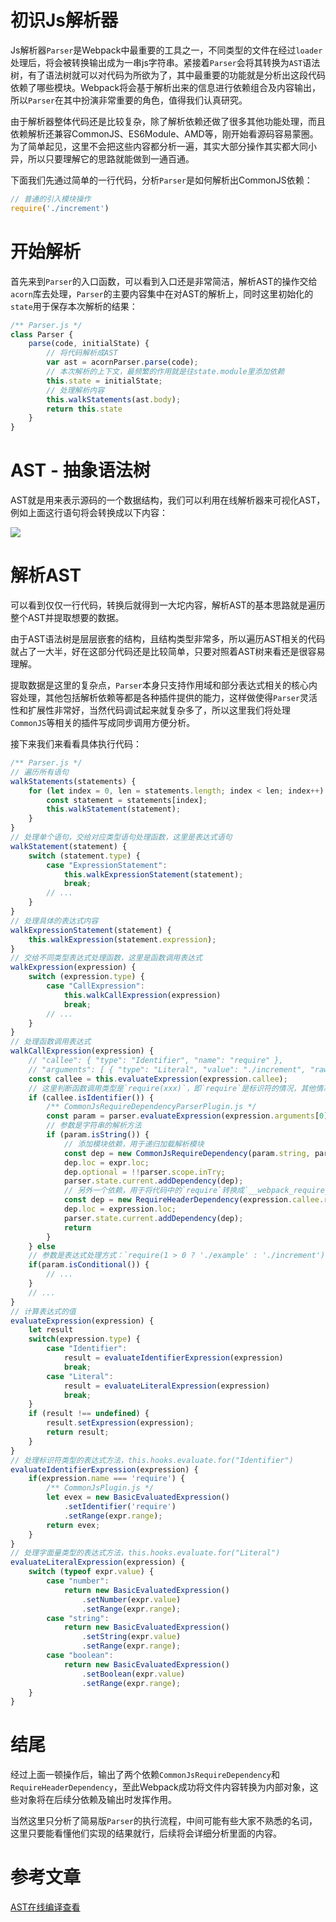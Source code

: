 # 初识Js解析器
Js解析器`Parser`是Webpack中最重要的工具之一，不同类型的文件在经过`loader`处理后，将会被转换输出成为一串js字符串。紧接着`Parser`会将其转换为`AST`语法树，有了语法树就可以对代码为所欲为了，其中最重要的功能就是分析出这段代码依赖了哪些模块。Webpack将会基于解析出来的信息进行依赖组合及内容输出，所以`Parser`在其中扮演非常重要的角色，值得我们认真研究。

由于解析器整体代码还是比较复杂，除了解析依赖还做了很多其他功能处理，而且依赖解析还兼容CommonJS、ES6Module、AMD等，刚开始看源码容易蒙圈。为了简单起见，这里不会把这些内容都分析一遍，其实大部分操作其实都大同小异，所以只要理解它的思路就能做到一通百通。

下面我们先通过简单的一行代码，分析`Parser`是如何解析出CommonJS依赖：
```js
// 普通的引入模块操作
require('./increment')
```

# 开始解析
首先来到`Parser`的入口函数，可以看到入口还是非常简洁，解析AST的操作交给`acorn`库去处理，`Parser`的主要内容集中在对AST的解析上，同时这里初始化的`state`用于保存本次解析的结果：
```js
/** Parser.js */
class Parser {
    parse(code, initialState) {
        // 将代码解析成AST
        var ast = acornParser.parse(code);
        // 本次解析的上下文，最频繁的作用就是往state.module里添加依赖
        this.state = initialState;
        // 处理解析内容
        this.walkStatements(ast.body);
        return this.state
    }
}
```

# AST - 抽象语法树
AST就是用来表示源码的一个数据结构，我们可以利用在线解析器来可视化AST，例如上面这行语句将会转换成以下内容：

![](https://user-gold-cdn.xitu.io/2020/3/3/170a0ca6cb01bce7?w=2196&h=1228&f=png&s=221220)

# 解析AST
可以看到仅仅一行代码，转换后就得到一大坨内容，解析AST的基本思路就是遍历整个AST并提取想要的数据。

由于AST语法树是层层嵌套的结构，且结构类型非常多，所以遍历AST相关的代码就占了一大半，好在这部分代码还是比较简单，只要对照着AST树来看还是很容易理解。

提取数据是这里的复杂点，`Parser`本身只支持作用域和部分表达式相关的核心内容处理，其他包括解析依赖等都是各种插件提供的能力，这样做使得`Parser`灵活性和扩展性非常好，当然代码调试起来就复杂多了，所以这里我们将处理`CommonJS`等相关的插件写成同步调用方便分析。

接下来我们来看看具体执行代码：
 
```js
/** Parser.js */
// 遍历所有语句
walkStatements(statements) {
    for (let index = 0, len = statements.length; index < len; index++) {
        const statement = statements[index];
        this.walkStatement(statement);
    }
}
// 处理单个语句，交给对应类型语句处理函数，这里是表达式语句
walkStatement(statement) {
    switch (statement.type) {
        case "ExpressionStatement":
            this.walkExpressionStatement(statement);
            break;
        // ...
    }
}
// 处理具体的表达式内容
walkExpressionStatement(statement) {
    this.walkExpression(statement.expression);
}
// 交给不同类型表达式处理函数，这里是函数调用表达式
walkExpression(expression) {
    switch (expression.type) {
        case "CallExpression":
            this.walkCallExpression(expression)
            break;
        // ...
    }
}
// 处理函数调用表达式
walkCallExpression(expression) {
    // "callee": { "type": "Identifier", "name": "require" },
    // "arguments": [ { "type": "Literal", "value": "./increment", "raw": "'./increment'" } ]
    const callee = this.evaluateExpression(expression.callee);
    // 这里判断函数调用类型是`require(xxx)`，即`require`是标识符的情况，其他情况如`a.require(xx)`是成员函数的情况则过滤掉
    if (callee.isIdentifier()) {
        /** CommonJsRequireDependencyParserPlugin.js */
        const param = parser.evaluateExpression(expression.arguments[0]);
        // 参数是字符串的解析方法
        if (param.isString()) {
            // 添加模块依赖，用于递归加载解析模块
            const dep = new CommonJsRequireDependency(param.string, param.range);
            dep.loc = expr.loc;
            dep.optional = !!parser.scope.inTry;
            parser.state.current.addDependency(dep);
            // 另外一个依赖，用于将代码中的`require`转换成`__webpack_require__`
            const dep = new RequireHeaderDependency(expression.callee.range);
            dep.loc = expression.loc;
            parser.state.current.addDependency(dep);
            return
        }
    } else 
    // 参数是表达式处理方式：`require(1 > 0 ? './example' : './increment')`
    if(param.isConditional()) {
        // ... 
    }
    // ...
}
// 计算表达式的值
evaluateExpression(expression) {
    let result
    switch(expression.type) {
        case "Identifier":
            result = evaluateIdentifierExpression(expression)
            break;
        case "Literal": 
            result = evaluateLiteralExpression(expression)
            break;
    }
    if (result !== undefined) {
        result.setExpression(expression);
        return result;
    }
}
// 处理标识符类型的表达式方法，this.hooks.evaluate.for("Identifier")
evaluateIdentifierExpression(expression) {
    if(expression.name === 'require') {
        /** CommonJsPlugin.js */
        let evex = new BasicEvaluatedExpression()
            .setIdentifier('require')
            .setRange(expr.range);
        return evex;
    }
}
// 处理字面量类型的表达式方法，this.hooks.evaluate.for("Literal")
evaluateLiteralExpression(expression) {
    switch (typeof expr.value) {
        case "number":
            return new BasicEvaluatedExpression()
                .setNumber(expr.value)
                .setRange(expr.range);
        case "string":
            return new BasicEvaluatedExpression()
                .setString(expr.value)
                .setRange(expr.range);
        case "boolean":
            return new BasicEvaluatedExpression()
                .setBoolean(expr.value)
                .setRange(expr.range);
    }
}
```

# 结尾
经过上面一顿操作后，输出了两个依赖`CommonJsRequireDependency`和`RequireHeaderDependency`，至此Webpack成功将文件内容转换为内部对象，这些对象将在后续分依赖及输出时发挥作用。

当然这里只分析了简易版`Parser`的执行流程，中间可能有些大家不熟悉的名词，这里只要能看懂他们实现的结果就行，后续将会详细分析里面的内容。

# 参考文章
[AST在线编译查看](https://astexplorer.net/)
